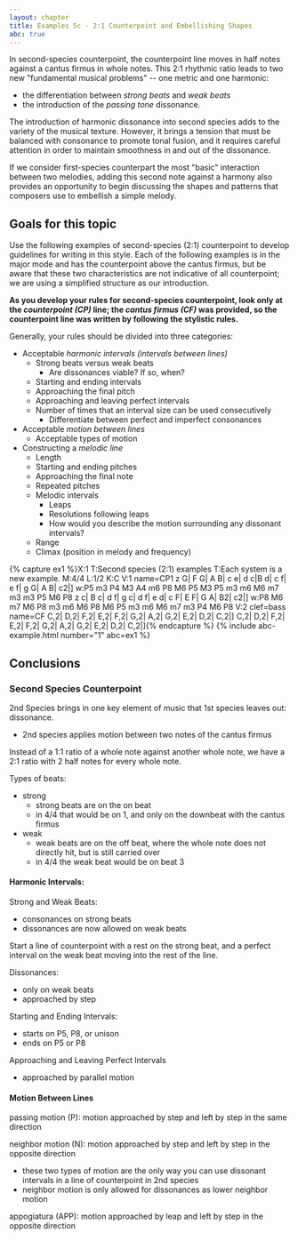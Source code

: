 ```yaml
---
layout: chapter
title: Examples 5c - 2:1 Counterpoint and Embellishing Shapes
abc: true
---
```


In second-species counterpoint, the counterpoint line moves in half notes against a cantus firmus in whole notes. This 2:1 rhythmic ratio leads to two new "fundamental musical problems" -- one metric and one harmonic: 
- the differentiation between *strong beats* and *weak beats*
- the introduction of the *passing tone* dissonance. 

The introduction of harmonic dissonance into second species adds to the variety of the musical texture. However, it brings a tension that must be balanced with consonance to promote tonal fusion, and it requires careful attention in order to maintain smoothness in and out of the dissonance.

If we consider first-species counterpart the most "basic" interaction between two melodies, adding this second note against a harmony also provides an opportunity to begin discussing the shapes and patterns that composers use to embellish a simple melody.  

## Goals for this topic

Use the following examples of second-species (2:1) counterpoint to develop guidelines for writing in this style. Each of the following examples is in the major mode and has the counterpoint above the cantus firmus, but be aware that these two characteristics are not indicative of all counterpoint; we are using a simplified structure as our introduction. 

**As you develop your rules for second-species counterpoint, look only at the *counterpoint (CP)* line; the *cantus firmus (CF)* was provided, so the counterpoint line was written by following the stylistic rules.**

Generally, your rules should be divided into three categories:
- Acceptable *harmonic intervals (intervals between lines)*
    - Strong beats versus weak beats
        - Are dissonances viable? If so, when?
    - Starting and ending intervals
    - Approaching the final pitch
    - Approaching and leaving perfect intervals
    - Number of times that an interval size can be used consecutively
        - Differentiate between perfect and imperfect consonances
- Acceptable *motion between lines*
    - Acceptable types of motion
- Constructing a *melodic line*
    - Length
    - Starting and ending pitches
    - Approaching the final note
    - Repeated pitches
    - Melodic intervals
        - Leaps
        - Resolutions following leaps
        - How would you describe the motion surrounding any dissonant intervals?
    - Range
    - Climax (position in melody and frequency)

{% capture ex1 %}X:1
T:Second species (2:1) examples
T:Each system is a new example.
M:4/4
L:1/2
K:C
V:1 name=CP1
z G| F G| A B| c e| d c|B d| c f| e f| g G| A B| c2|]
w:P5 m3 P4 M3 A4 m6 P8 M6 P5 M3 P5 m3 m6 M6 m7 m3 m3 P5 M6 P8
z c| B c| d f| g c| d f| e d| c F| E F| G A| B2| c2|]
w:P8 M6 m7 M6 P8 m3 m6 M6 P8 M6 P5 m3 m6 M6 m7 m3 P4 M6 P8
V:2 clef=bass name=CF
C,2| D,2| F,2| E,2| F,2| G,2| A,2| G,2| E,2| D,2| C,2|]
C,2| D,2| F,2| E,2| F,2| G,2| A,2| G,2| E,2| D,2| C,2|]{% endcapture %}
{% include abc-example.html number="1" abc=ex1 %}

## Conclusions

### Second Species Counterpoint

2nd Species brings in one key element of music that 1st species leaves out: dissonance.
  - 2nd species applies motion between two notes of the cantus firmus

Instead of a 1:1 ratio of a whole note against another whole note, we have a 2:1 ratio with 2 half notes for every whole note.

Types of beats:
- strong 
  - strong beats are on the on beat 
  - in 4/4 that would be on 1, and only on the downbeat with the cantus firmus 
- weak
  - weak beats are on the off beat, where the whole note does not directly hit, but is still carried over
  - in 4/4 the weak beat would be on beat 3
  
#### Harmonic Intervals:

Strong and Weak Beats:
- consonances on strong beats 
- dissonances are now allowed on weak beats
 
 Start a line of counterpoint with a rest on the strong beat, and a perfect interval on the weak beat moving into the rest of the line.

Dissonances:
- only on weak beats
- approached by step

Starting and Ending Intervals:
- starts on P5, P8, or unison
- ends on P5 or P8

Approaching and Leaving Perfect Intervals
- approached by parallel motion

#### Motion Between Lines

passing motion (P): motion approached by step and left by step in the same direction

neighbor motion (N): motion approached by step and left by step in the opposite direction

- these two types of motion are the only way you can use dissonant intervals in a line of counterpoint in 2nd species
- neighbor motion is only allowed for dissonances as lower neighbor motion

appogiatura (APP): motion approached by leap and left by step in the opposite direction